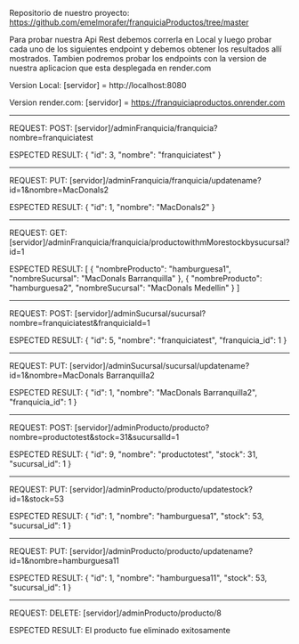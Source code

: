 Repositorio de nuestro proyecto: https://github.com/emelmorafer/franquiciaProductos/tree/master

Para probar nuestra Api Rest debemos correrla en Local y luego probar cada uno de los siguientes endpoint y debemos obtener los resultados allí mostrados. Tambien podremos probar los endpoints con la version de nuestra aplicacion que esta desplegada en render.com

Version Local:
[servidor] = http://localhost:8080

Version render.com:
[servidor] = https://franquiciaproductos.onrender.com

_______________________________________________________________________________________________
REQUEST:
POST: [servidor]/adminFranquicia/franquicia?nombre=franquiciatest

ESPECTED RESULT:
{
    "id": 3,
    "nombre": "franquiciatest"
}

_______________________________________________________________________________________________
REQUEST:
PUT:  [servidor]/adminFranquicia/franquicia/updatename?id=1&nombre=MacDonals2

ESPECTED RESULT:
{
    "id": 1,
    "nombre": "MacDonals2"
}

_______________________________________________________________________________________________
REQUEST:
GET:  [servidor]/adminFranquicia/franquicia/productowithmMorestockbysucursal?id=1

ESPECTED RESULT:
[
    {
        "nombreProducto": "hamburguesa1",
        "nombreSucursal": "MacDonals Barranquilla"
    },
    {
        "nombreProducto": "hamburguesa2",
        "nombreSucursal": "MacDonals Medellin"
    }
]

_______________________________________________________________________________________________
REQUEST:
POST: [servidor]/adminSucursal/sucursal?nombre=franquiciatest&franquiciaId=1

ESPECTED RESULT:
{
    "id": 5,
    "nombre": "franquiciatest",
    "franquicia_id": 1
}

_______________________________________________________________________________________________
REQUEST:
PUT:  [servidor]/adminSucursal/sucursal/updatename?id=1&nombre=MacDonals Barranquilla2

ESPECTED RESULT:
{
    "id": 1,
    "nombre": "MacDonals Barranquilla2",
    "franquicia_id": 1
}

_______________________________________________________________________________________________
REQUEST:
POST: [servidor]/adminProducto/producto?nombre=productotest&stock=31&sucursalId=1

ESPECTED RESULT:
{
    "id": 9,
    "nombre": "productotest",
    "stock": 31,
    "sucursal_id": 1
}

_______________________________________________________________________________________________
REQUEST:
PUT:  [servidor]/adminProducto/producto/updatestock?id=1&stock=53

ESPECTED RESULT:
{
    "id": 1,
    "nombre": "hamburguesa1",
    "stock": 53,
    "sucursal_id": 1
}

_______________________________________________________________________________________________
REQUEST:
PUT:  [servidor]/adminProducto/producto/updatename?id=1&nombre=hamburguesa11

ESPECTED RESULT:
{
    "id": 1,
    "nombre": "hamburguesa11",
    "stock": 53,
    "sucursal_id": 1
}

_______________________________________________________________________________________________
REQUEST:
DELETE:  [servidor]/adminProducto/producto/8

ESPECTED RESULT:
El producto fue eliminado exitosamente
